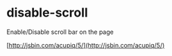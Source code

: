 disable-scroll
==============

Enable/Disable scroll bar on the page

[http://jsbin.com/acupiq/5/](http://jsbin.com/acupiq/5/)
